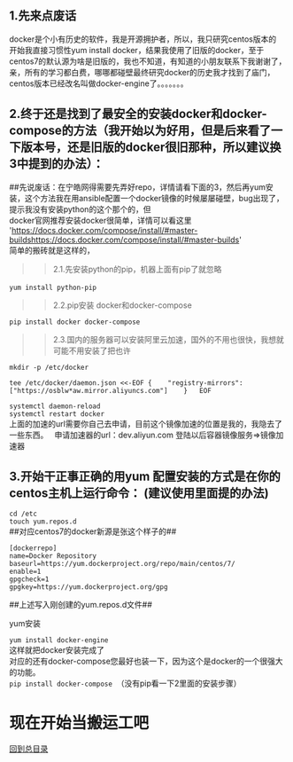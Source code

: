 1.先来点废话  
-------    

docker是个小有历史的软件，我是开源拥护者，所以，我只研究centos版本的  
开始我直接习惯性yum install docker，结果我使用了旧版的docker，至于centos7的默认源为啥是旧版的，我也不知道，有知道的小朋友联系下我谢谢了，亲，所有的学习都白费，哪哪都碰壁最终研究docker的历史我才找到了庙门，centos版本已经改名叫做docker-engine了。。。。。。。  

2.终于还是找到了最安全的安装docker和docker-compose的方法（我开始以为好用，但是后来看了一下版本号，还是旧版的docker很旧那种，所以建议换3中提到的办法）：  
------ 
##先说废话：在宁皓网得需要先弄好repo，详情请看下面的3，然后再yum安装，这个方法我在用ansible配置一个docker镜像的时候屡屡碰壁，bug出现了，提示我没有安装python的这个那个的，但  
docker官网推荐安装docker很简单，详情可以看这里    
'https://docs.docker.com/compose/install/#master-buildshttps://docs.docker.com/compose/install/#master-builds'  
简单的搬砖就是这样的，  
>>2.1.先安装python的pip，机器上面有pip了就忽略

`yum install python-pip` 

>>2.2.pip安装 docker和docker-compose  

`pip install docker docker-compose`  

>>2.3.国内的服务器可以安装阿里云加速，国外的不用也很快，我想就可能不用安装了把也许

`mkdir -p /etc/docker`  

`tee /etc/docker/daemon.json <<-EOF
{  
  "registry-mirrors": ["https://osblw*aw.mirror.aliyuncs.com"]   
}  
EOF` 

`systemctl daemon-reload`  
`systemctl restart docker`  
上面的加速的url需要你自己去申请，目前这个镜像加速的位置是我的，我隐去了一些东西。  
申请加速器的url：dev.aliyun.com 登陆以后容器镜像服务=>镜像加速器  

3.开始干正事正确的用yum 配置安装的方式是在你的centos主机上运行命令： (建议使用里面提的办法)
------ 
`cd /etc`  
`touch yum.repos.d`  
##对应centos7的docker新源是张这个样子的##  

`[dockerrepo]`  
`name=Docker Repository`  
`baseurl=https://yum.dockerproject.org/repo/main/centos/7/`  
`enable=1`  
`gpgcheck=1`  
`gpgkey=https://yum.dockerproject.org/gpg`  

##上述写入刚创建的yum.repos.d文件##  

yum安装  

`yum install docker-engine`  
这样就把docker安装完成了  
对应的还有docker-compose您最好也装一下，因为这个是docker的一个很强大的功能。  
`pip install docker-compose`  （没有pip看一下2里面的安装步骤）

现在开始当搬运工吧  
=======  

[回到总目录](https://github.com/jinzi9800/docker-tips/blob/master/README.md "回到项目readme.md")
